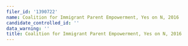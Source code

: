 ```yaml
---
filer_id: '1390722'
name: Coalition for Immigrant Parent Empowerment, Yes on N, 2016
candidate_controlled_id: ''
data_warning: ''
title: Coalition for Immigrant Parent Empowerment, Yes on N, 2016
---
```

